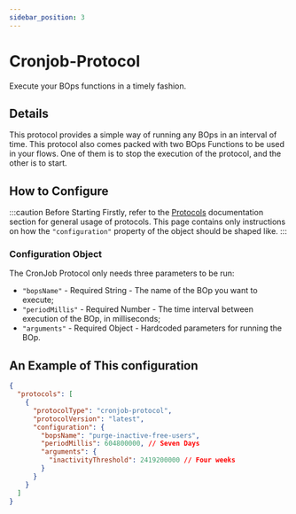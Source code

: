 ```yaml
---
sidebar_position: 3
---
```


# Cronjob-Protocol
Execute your BOps functions in a timely fashion.

## Details
This protocol provides a simple way of running any BOps in an interval of time. This protocol also comes packed with two BOps Functions to be used in your flows. One of them is to stop the execution of the protocol, and the other is to start.
## How to Configure
:::caution Before Starting
Firstly, refer to the [Protocols](../api-docs/configuring/protocol-config) documentation section for general usage of protocols. This page contains only instructions on how the `"configuration"` property of the object should be shaped like.
:::

### Configuration Object
The CronJob Protocol only needs three parameters to be run: 
- `"bopsName"` - Required String - The name of the BOp you want to execute;
- `"periodMillis"` - Required Number - The time interval between execution of the BOp, in milliseconds;
- `"arguments"` - Required Object - Hardcoded parameters for running the BOp.

## An Example of This configuration

```json
{
  "protocols": [
    {
      "protocolType": "cronjob-protocol",
      "protocolVersion": "latest",
      "configuration": {
        "bopsName": "purge-inactive-free-users",
        "periodMillis": 604800000, // Seven Days
        "arguments": {
          "inactivityThreshold": 2419200000 // Four weeks
        }
      }
    }
  ]
}
```
